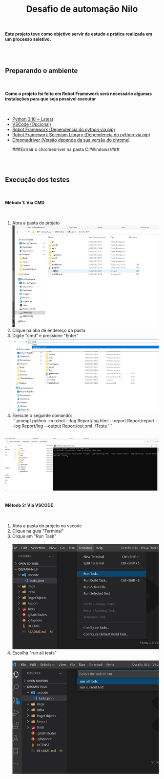 <h1 align="center"> Desafio de automação Nilo </h1><br> 
<h4>Este projeto teve como objetivo servir de estudo e prática realizada em um processo seletivo.</h4>
<br><br>
<h2>Preparando o ambiente</h2><br>
<h4>Como o projeto foi feito em Robot Framework será necessário algumas instalações para que seja possível executar</h4><br>
<ul>
    <li><a href="https://www.python.org/downloads/">Python 3.10 ~ Latest</a></li>
    <li><a href="https://code.visualstudio.com/">VSCode (Opcional)</a></li>
    <li><a href="https://pypi.org/project/robotframework/">Robot Framework (Dependencia do python via pip)</a></li>
    <li><a href="pip install robotframework-seleniumlibrary">Robot Framework Selenium Library (Dependencia do python via pip)</a></li>
    <li><a href="https://chromedriver.chromium.org/downloads">Chromedriver (Versão depende da sua versão do chrome)</a></li>
    <p>###Extrair o chromedriver na pasta C:/Windows/###</p>
</ul><br><br>

<h2>Execução dos testes</h2><br>
<h4>Método 1: Via CMD</h4><br>
<ol>
    <li>Abra a pasta do projeto<br>
    <img src="./imgs/1-1.jpg"></li>
    <li>Clique na aba de endereço da pasta</li>
    <li>Digite "cmd" e pressione "Enter"<br>
    <img src="./imgs/1-2.jpg"></li>
    <li>Execute o seguinte comando: <br>
    ```prompt
        python -m robot --log Report/log.html --report Report/report --log Report/log --output Report/out.xml ./Tests
    ```</li>
</ol>
<br>
<img src="./imgs/1-3.jpg"><br><br>

<h4>Método 2: Via VSCODE</h4><br>
<ol>
    <li>Abra a pasta do projeto no vscode</li>
    <li>Clique na guia "Terminal"</li>
    <li>Clique em "Run Task"</li><br>
    <img src="./imgs/2-1.jpg">
    <li>Escolha "run all tests"</li>
    <br>
    <img src="./imgs/2-2.jpg">
</ol>